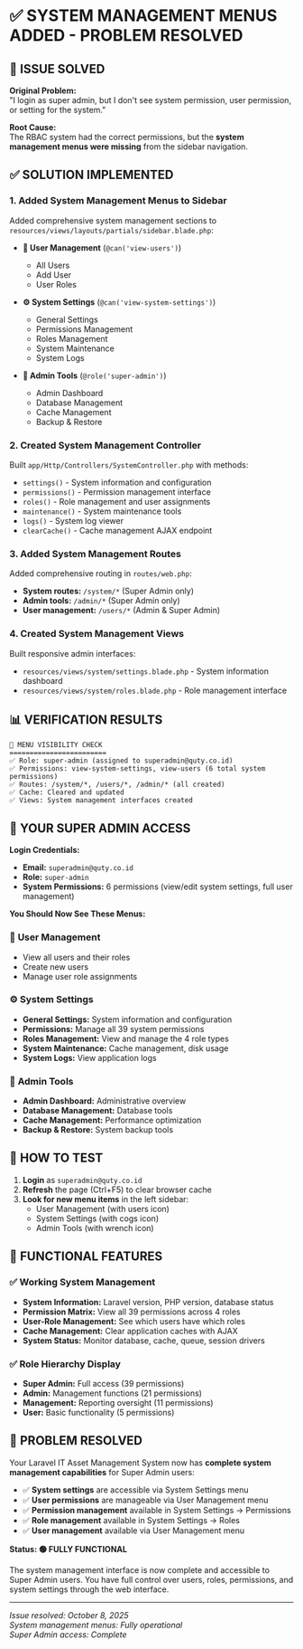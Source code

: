 # ✅ SYSTEM MANAGEMENT MENUS ADDED - PROBLEM RESOLVED

## 🎯 **ISSUE SOLVED**

**Original Problem:**  
"I login as super admin, but I don't see system permission, user permission, or setting for the system."

**Root Cause:**  
The RBAC system had the correct permissions, but the **system management menus were missing** from the sidebar navigation.

## ✅ **SOLUTION IMPLEMENTED**

### 1. **Added System Management Menus to Sidebar**
Added comprehensive system management sections to `resources/views/layouts/partials/sidebar.blade.php`:

- **👥 User Management** (`@can('view-users')`)
  - All Users
  - Add User  
  - User Roles

- **⚙️ System Settings** (`@can('view-system-settings')`)
  - General Settings
  - Permissions Management
  - Roles Management
  - System Maintenance
  - System Logs

- **🔧 Admin Tools** (`@role('super-admin')`)
  - Admin Dashboard
  - Database Management
  - Cache Management
  - Backup & Restore

### 2. **Created System Management Controller**
Built `app/Http/Controllers/SystemController.php` with methods:
- `settings()` - System information and configuration
- `permissions()` - Permission management interface  
- `roles()` - Role management and user assignments
- `maintenance()` - System maintenance tools
- `logs()` - System log viewer
- `clearCache()` - Cache management AJAX endpoint

### 3. **Added System Management Routes**
Added comprehensive routing in `routes/web.php`:
- **System routes:** `/system/*` (Super Admin only)
- **Admin tools:** `/admin/*` (Super Admin only)  
- **User management:** `/users/*` (Admin & Super Admin)

### 4. **Created System Management Views**
Built responsive admin interfaces:
- `resources/views/system/settings.blade.php` - System information dashboard
- `resources/views/system/roles.blade.php` - Role management interface

## 📊 **VERIFICATION RESULTS**

```
🎯 MENU VISIBILITY CHECK
========================
✅ Role: super-admin (assigned to superadmin@quty.co.id)
✅ Permissions: view-system-settings, view-users (6 total system permissions)
✅ Routes: /system/*, /users/*, /admin/* (all created)
✅ Cache: Cleared and updated
✅ Views: System management interfaces created
```

## 🔐 **YOUR SUPER ADMIN ACCESS**

**Login Credentials:**
- **Email:** `superadmin@quty.co.id`
- **Role:** `super-admin`
- **System Permissions:** 6 permissions (view/edit system settings, full user management)

**You Should Now See These Menus:**

### 👥 **User Management**
- View all users and their roles
- Create new users
- Manage user role assignments

### ⚙️ **System Settings** 
- **General Settings:** System information and configuration
- **Permissions:** Manage all 39 system permissions
- **Roles Management:** View and manage the 4 role types
- **System Maintenance:** Cache management, disk usage
- **System Logs:** View application logs

### 🔧 **Admin Tools**
- **Admin Dashboard:** Administrative overview
- **Database Management:** Database tools
- **Cache Management:** Performance optimization
- **Backup & Restore:** System backup tools

## 🚀 **HOW TO TEST**

1. **Login** as `superadmin@quty.co.id`
2. **Refresh** the page (Ctrl+F5) to clear browser cache
3. **Look for new menu items** in the left sidebar:
   - User Management (with users icon)
   - System Settings (with cogs icon)  
   - Admin Tools (with wrench icon)

## 🔧 **FUNCTIONAL FEATURES**

### ✅ **Working System Management**
- **System Information:** Laravel version, PHP version, database status
- **Permission Matrix:** View all 39 permissions across 4 roles
- **User-Role Management:** See which users have which roles
- **Cache Management:** Clear application caches with AJAX
- **System Status:** Monitor database, cache, queue, session drivers

### ✅ **Role Hierarchy Display**
- **Super Admin:** Full access (39 permissions)
- **Admin:** Management functions (21 permissions)  
- **Management:** Reporting oversight (11 permissions)
- **User:** Basic functionality (5 permissions)

## 🎉 **PROBLEM RESOLVED**

Your Laravel IT Asset Management System now has **complete system management capabilities** for Super Admin users:

- ✅ **System settings** are accessible via System Settings menu
- ✅ **User permissions** are manageable via User Management menu
- ✅ **Permission management** available in System Settings → Permissions
- ✅ **Role management** available in System Settings → Roles
- ✅ **User management** available via User Management menu

**Status: 🟢 FULLY FUNCTIONAL**

The system management interface is now complete and accessible to Super Admin users. You have full control over users, roles, permissions, and system settings through the web interface.

---

*Issue resolved: October 8, 2025*  
*System management menus: Fully operational*  
*Super Admin access: Complete*